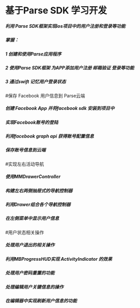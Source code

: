 # 基于Parse SDK 学习开发
<h5>利用 Parse SDK框架实现ios项目中的用户注册和登录等功能</h5>

<h5>掌握：</br>
      <h5>1 创建和使用Parse应用程序</h5>
  <h5>    2 使用Parse SDK框架 为APP添加用户注册 邮箱验证 登录等功能</h5>
    <h5>  3 通过swift 记忆用户登录状态</h5>
    
    
#保存 Facebook 用户信息到 Parse云端
<h5>创建 Facebook App 并将facebook sdk 安装到项目中</h5>  
<h5>  实现Facebook账号的登陆 </h5>
<h5>  利用facebook graph api 获得账号配置信息</h5>
<h5> 保存账号信息到云端</h5>

#实现左右活动导航
<h5>使用MMDrawerController</h5>  
<h5>构建左右两侧抽屉式的导航控制器</h5>
<h5>利用Drawer组合各个导航控制器</h5>
<h5>在左侧菜单中显示用户信息</h5>

#用户状态相关操作
<h5>处理用户退出的相关操作</h5>  
<h5>利用MBProgressHUD实现 ActivityIndicator 的效果</h5>
<h5>处理用户密码重置的功能</h5>
<h5>处理编辑用户关键信息的操作</h5>
<h5>在编辑器中实现刷新用户信息的功能</h5>

